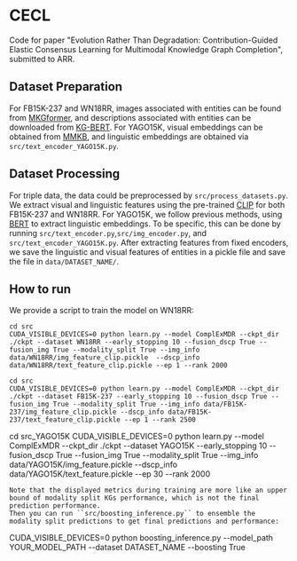 # CECL  
Code for paper "Evolution Rather Than Degradation: Contribution-Guided Elastic Consensus Learning for Multimodal Knowledge Graph Completion", submitted to ARR.  
## Dataset Preparation  
For FB15K-237 and WN18RR, images associated with entities can be found from [MKGformer](https://github.com/zjunlp/MKGformer), and descriptions associated with entities can be downloaded from [KG-BERT](https://github.com/yao8839836/kg-bert). For YAGO15K, visual embeddings can be obtained from [MMKB](https://github.com/mniepert/mmkb), and linguistic embeddings are obtained via ``src/text_encoder_YAGO15K.py``.  
## Dataset Processing  
For triple data, the data could be preprocessed by ``src/process_datasets.py``. We extract visual and linguistic features using the pre-trained [CLIP](https://huggingface.co/) for both FB15K-237 and WN18RR. For YAGO15K, we follow previous methods, using [BERT](https://huggingface.co/) to extract linguistic embeddings. To be specific, this can be done by running ``src/text_encoder.py``,``src/img_encoder.py``, and ``src/text_encoder_YAGO15K.py``. After extracting features from fixed encoders, we save the linguistic and visual features of entities in a pickle file and save the file in ``data/DATASET_NAME/``.  
## How to run  
We provide a script to train the model on WN18RR:
```
cd src  
CUDA_VISIBLE_DEVICES=0 python learn.py --model ComplExMDR --ckpt_dir ./ckpt --dataset WN18RR --early_stopping 10 --fusion_dscp True --fusion_img True --modality_split True --img_info data/WN18RR/img_feature_clip.pickle  --dscp_info data/WN18RR/text_feature_clip.pickle --ep 1 --rank 2000
```
```
cd src  
CUDA_VISIBLE_DEVICES=0 python learn.py --model ComplExMDR --ckpt_dir ./ckpt --dataset FB15K-237 --early_stopping 10 --fusion_dscp True --fusion_img True --modality_split True --img_info data/FB15K-237/img_feature_clip.pickle --dscp_info data/FB15K-237/text_feature_clip.pickle --ep 1 --rank 2500
```
cd src_YAGO15K 
CUDA_VISIBLE_DEVICES=0 python learn.py --model ComplExMDR --ckpt_dir ./ckpt --dataset YAGO15K --early_stopping 10 --fusion_dscp True --fusion_img True --modality_split True --img_info data/YAGO15K/img_feature.pickle --dscp_info data/YAGO15K/text_feature.pickle --ep 30 --rank 2000
```
Note that the displayed metrics during training are more like an upper bound of modality split KGs performance, which is not the final prediction performance.  
Then you can run ``src/boosting_inference.py`` to ensemble the modality split predictions to get final predictions and performance:
```
CUDA_VISIBLE_DEVICES=0 python boosting_inference.py --model_path YOUR_MODEL_PATH --dataset DATASET_NAME --boosting True
```
